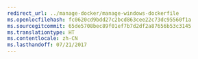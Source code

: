 ```yaml
---
redirect_url: ../manage-docker/manage-windows-dockerfile
ms.openlocfilehash: fc0620cd9bdd27c2bcd863cee22c73dc95560f1a
ms.sourcegitcommit: 65de5708bec89f01ef7b7d2df2a87656b53c3145
ms.translationtype: HT
ms.contentlocale: zh-CN
ms.lasthandoff: 07/21/2017
---
```

